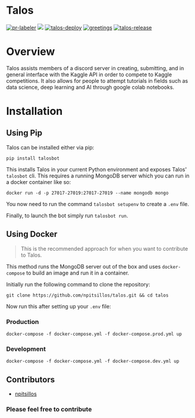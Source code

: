 # Talos

[![pr-labeler](https://github.com/npitsillos/talos/actions/workflows/pr-labeler.yml/badge.svg)](https://github.com/npitsillos/talos/actions/workflows/pr-labeler.yml) <a href="http://makeapullrequest.com"><img src="https://img.shields.io/badge/PRs-welcome-brightgreen.svg"></a> [![talos-deploy](https://github.com/npitsillos/talos/actions/workflows/talos-deploy.yml/badge.svg)](https://github.com/npitsillos/talos/actions/workflows/talos-deploy.yml) [![greetings](https://github.com/npitsillos/talos/actions/workflows/greetings.yml/badge.svg)](https://github.com/npitsillos/talos/actions/workflows/greetings.yml) [![talos-release](https://github.com/npitsillos/talos/actions/workflows/talos-package.yml/badge.svg)](https://github.com/npitsillos/talos/actions/workflows/talos-package.yml)


# Overview
Talos assists members of a discord server in creating, submitting, and in general interface with the Kaggle API in order to compete to Kaggle competitions. It also allows for people to attempt tutorials in fields such as data science, deep learning and AI through google colab notebooks.

# Installation
## Using Pip
Talos can be installed either via pip:

`pip install talosbot`

This installs Talos in your current Python environment and exposes Talos' `talosbot` cli.  This requires a running MongoDB server which you can run in a docker container like so:

`docker run -d -p 27017-27019:27017-27019 --name mongodb mongo`

You now need to run the command `talosbot setupenv` to create a `.env` file.

Finally, to launch the bot simply run `talosbot run`.

## Using Docker
> This is the recommended approach for when you want to contribute to Talos.

This method runs the MongoDB server out of the box and uses `docker-compose` to build an image and run it in a container.

Initially run the following command to clone the repository:

`git clone https://github.com/npitsillos/talos.git && cd talos`

Now run this after setting up your `.env` file:

### Production

`docker-compose -f docker-compose.yml -f docker-compose.prod.yml up`

### Development
`docker-compose -f docker-compose.yml -f docker-compose.dev.yml up`

## Contributors
* [npitsillos](https://github.com/npitsillos)

### Please feel free to contribute